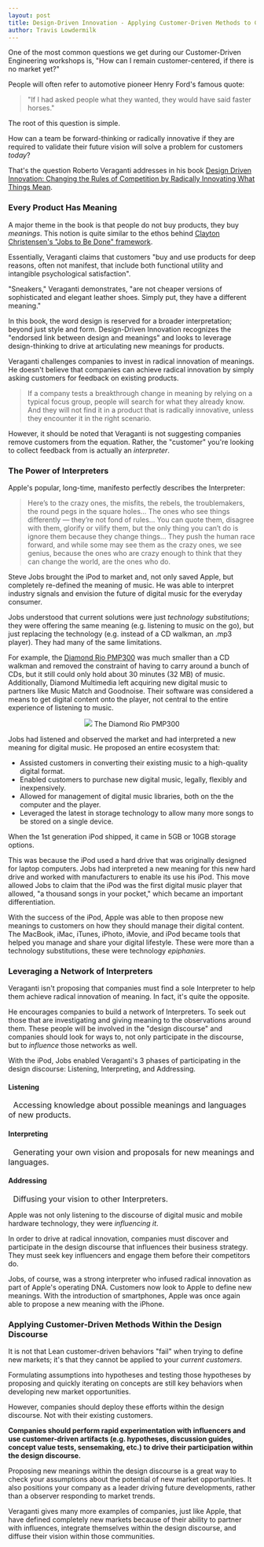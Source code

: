 ```yaml
---
layout: post
title: Design-Driven Innovation - Applying Customer-Driven Methods to Create New Markets
author: Travis Lowdermilk
---
```

One of the most common questions we get during our Customer-Driven Engineering workshops is, "How can I remain customer-centered, if there is no market yet?"

People will often refer to automotive pioneer Henry Ford's famous quote:

>"If I had asked people what they wanted, they would have said faster horses."

The root of this question is simple. 

How can a team be forward-thinking or radically innovative if they are required to validate their future vision will solve a problem for customers _today_?

That's the question Roberto Veraganti addresses in his book [Design Driven Innovation: Changing the Rules of Competition by Radically Innovating What Things Mean](https://www.amazon.com/Design-Driven-Innovation-Competition-Innovating/dp/1422124827/ref=sr_1_3?ie=UTF8&qid=1534978069&sr=8-3&keywords=design-driven+innovation, "Design Driven Innovation: Changing the Rules of Competition by Radically Innovating What Things Mean").

### Every Product Has Meaning
A major theme in the book is that people do not buy products, they buy _meanings_. This notion is quite similar to the ethos behind <a href="https://www.youtube.com/watch?v=Q63PZR7mG70">Clayton Christensen's "Jobs to Be Done" framework</a>.

Essentially, Veraganti claims that customers "buy and use products for deep reasons, often not manifest, that include both functional utility and intangible psychological satisfaction".

"Sneakers," Veraganti demonstrates, "are not cheaper versions of sophisticated and elegant leather shoes. Simply put, they have a different meaning."

In this book, the word design is reserved for a broader interpretation; beyond just style and form. Design-Driven Innovation recognizes the "endorsed link between design and meanings" and looks to leverage design-thinking to drive at articulating new meanings for products.

Veraganti challenges companies to invest in radical innovation of meanings. He doesn't believe that companies can achieve radical innovation by simply asking customers for feedback on existing products.

>If a company tests a breakthrough change in meaning by relying on a typical focus group, people will search for what they already know. And they will not find it in a product that is radically innovative, unless they encounter it in the right scenario.

However, it should be noted that Veraganti is not suggesting companies remove customers from the equation. Rather, the "customer" you're looking to collect feedback from is actually an _interpreter_.

### The Power of Interpreters
Apple's popular, long-time, manifesto perfectly describes the Interpreter:

>Here’s to the crazy ones, the misfits, the rebels, the troublemakers, the round pegs in the square holes… The ones who see things differently — they’re not fond of rules… You can quote them, disagree with them, glorify or vilify them, but the only thing you can’t do is ignore them because they change things… They push the human race forward, and while some may see them as the crazy ones, we see genius, because the ones who are crazy enough to think that they can change the world, are the ones who do.

Steve Jobs brought the iPod to market and, not only saved Apple, but completely re-defined the meaning of music. He was able to interpret industry signals and envision the future of digital music for the everyday consumer.

Jobs understood that current solutions were just _technology substitutions_; they were offering the same meaning (e.g. listening to music on the go), but just replacing the technology (e.g. instead of a CD walkman, an .mp3 player). They had many of the same limitations. 

For example, the [Diamond Rio PMP300](https://en.wikipedia.org/wiki/Rio_PMP300, "Diamond Rio PMP300") was much smaller than a CD walkman and removed the constraint of having to carry around a bunch of CDs, but it still could only hold about 30 minutes (32 MB) of music. Additionally, Diamond Multimedia left acquiring new digital music to partners like Music Match and Goodnoise. Their software was considered a means to get digital content onto the player, not central to the entire experience of listening to music.

<p style="text-align: center">
    <img src="/images/Design-Driven-Innovation/Rio_pmp300.jpg" />
    <span class="caption">The Diamond Rio PMP300</span>
</p>

Jobs had listened and observed the market and had interpreted a new meaning for digital music. He proposed an entire ecosystem that:

* Assisted customers in converting their existing music to a high-quality digital format.
* Enabled customers to purchase new digital music, legally, flexibly and inexpensively.
* Allowed for management of digital music libraries, both on the the computer and the player.
* Leveraged the latest in storage technology to allow many more songs to be stored on a single device.

When the 1st generation iPod shipped, it came in 5GB or 10GB storage options.

This was because the iPod used a hard drive that was originally designed for laptop computers. Jobs had interpreted a new meaning for this new hard drive and worked with manufacturers to enable its use his iPod. This move allowed Jobs to claim that the iPod was the first digital music player that allowed, "a thousand songs in your pocket," which became an important differentiation.

With the success of the iPod, Apple was able to then propose new meanings to customers on how they should manage their digital content. The MacBook, iMac, iTunes, iPhoto, iMovie, and iPod became tools that helped you manage and share your digital lifestyle. These were more than a technology substitutions, these were technology _epiphanies_.

### Leveraging a Network of Interpreters
Veraganti isn't proposing that companies must find a sole Interpreter to help them achieve radical innovation of meaning. In fact, it's quite the opposite.

He encourages companies to build a network of Interpreters. To seek out those that are investigating and giving meaning to the observations around them. These people will be involved in the "design discourse" and companies should look for ways to, not only participate in the discourse, but to _influence_ those networks as well.

With the iPod, Jobs enabled Veraganti's 3 phases of participating in the design discourse: Listening, Interpreting, and Addressing.

#### Listening
<span style="margin-left:10px; font-size:16px">Accessing knowledge about possible meanings and languages of new products.</span>

#### Interpreting
<span style="margin-left:10px; font-size:16px">Generating your own vision and proposals for new meanings and languages.</span>

#### Addressing
<span style="margin-left:10px; font-size:16px">Diffusing your vision to other Interpreters.</span>

Apple was not only listening to the discourse of digital music and mobile hardware technology, they were _influencing it_.

In order to drive at radical innovation, companies must discover and participate in the design discourse that influences their business strategy. They must seek key influencers and engage them before their competitors do.

Jobs, of course, was a strong interpreter who infused radical innovation as part of Apple's operating DNA. Customers now look to Apple to define new meanings. With the introduction of smartphones, Apple was once again able to propose a new meaning with the iPhone.

### Applying Customer-Driven Methods Within the Design Discourse
It is not that Lean customer-driven behaviors "fail" when trying to define new markets; it's that they cannot be applied to your _current customers_.

Formulating assumptions into hypotheses and testing those hypotheses by proposing and quickly iterating on concepts are still key behaviors when developing new market opportunities.

However, companies should deploy these efforts within the design discourse. Not with their existing customers.

**Companies should perform rapid experimentation with influencers and use customer-driven artifacts (e.g. hypotheses, discussion guides, concept value tests, sensemaking, etc.) to drive their participation within the design discourse.**

Proposing new meanings within the design discourse is a great way to check your assumptions about the potential of new market opportunities. It also positions your company as a leader driving future developments, rather than a observer responding to market trends.

Veraganti gives many more examples of companies, just like Apple, that have defined completely new markets because of their ability to partner with influences, integrate themselves within the design discourse, and diffuse their vision within those communities.
